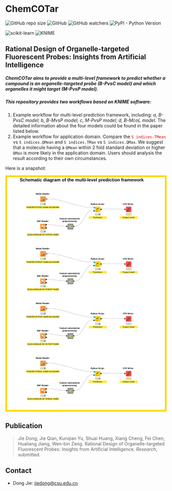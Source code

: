 # ChemCOTar
![GitHub repo size](https://img.shields.io/github/repo-size/ifyoungnet/ChemCOTar)
![GitHub](https://img.shields.io/github/license/ifyoungnet/ChemCOtar)
![GitHub watchers](https://img.shields.io/github/watchers/ifyoungnet/ChemCOTar?style=social)
![PyPI - Python Version](https://img.shields.io/pypi/pyversions/numpy)

![scikit-learn](https://img.shields.io/badge/scikit--learn-0.23.0-brightgreen)
![KNIME](https://img.shields.io/badge/KNIME-4.3.3-yellow)

## Rational Design of Organelle-targeted Fluorescent Probes: Insights from Artificial Intelligence
##### ChemCOTar aims to provide a multi-level framework to predict whether a compound is an organelle-targeted probe (B-PvsC model) and which organelles it might target  (M-PvsP model).

##### This repository provides two workflows based on KNIME software:
1) Example workflow for multi-level prediction framework, including: *a, B-PvsC model; b, B-MvsP model; c, M-PvsP model; d, B-McoL model*.
The detailed information about the four models could be found in the paper listed below.
2) Example workflow for application domain.
Compare the <font color="#dd0000">`S indices.TMean`</font> vs `S indices.QMean` and `S indices.TMax` vs `S indices.QMax`. We suggest that a molecule having a `QMean` within 2 fold standard deviation or higher `QMax` is more likely in the application domain. Users should analysis the result according to their own circumstances.

Here is a snapshot:

![snapshot](https://github.com/ifyoungnet/ChemCOTar/blob/main/snapshot%20for%20the%20workflow.svg)

## Publication
> Jie Dong, Jie Qian, Kunqian Yu, Shuai Huang, Xiang Cheng, Fei Chen, Hualiang Jiang, Wen-bin Zeng. Rational Design of Organelle-targeted Fluorescent Probes: Insights from Artificial Intelligence. *Research*, submitted.

## Contact
  
  * Dong Jie: <jiedong@csu.edu.cn> 
